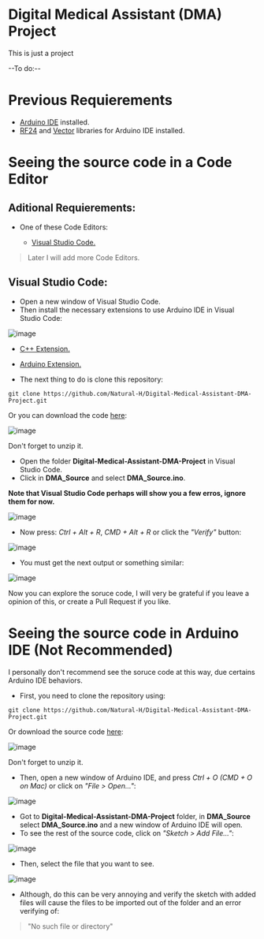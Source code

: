 # Digital Medical Assistant (DMA) Project
This is just a project

--To do:--

# Previous Requierements
- [Arduino IDE](https://www.arduino.cc/en/software) installed.
- [RF24](https://www.arduino.cc/reference/en/libraries/rf24/) and [Vector](https://www.arduino.cc/reference/en/libraries/vector/) libraries for Arduino IDE installed.

# Seeing the source code in a Code Editor

## Aditional Requierements:
- One of these Code Editors:

  - [Visual Studio Code.](https://code.visualstudio.com/)

> Later I will add more Code Editors.

## Visual Studio Code:

- Open a new window of Visual Studio Code.
- Then install the necessary extensions to use Arduino IDE in Visual Studio Code:

![image](https://user-images.githubusercontent.com/76983239/124502708-93829a00-dd89-11eb-83f1-9467d40812d2.png)

  - [C++ Extension.](https://marketplace.visualstudio.com/items?itemName=ms-vscode.cpptools)
  - [Arduino Extension.](https://marketplace.visualstudio.com/items?itemName=vsciot-vscode.vscode-arduino)

- The next thing to do is clone this repository:

```shell
git clone https://github.com/Natural-H/Digital-Medical-Assistant-DMA-Project.git
```
Or you can download the code [here](https://github.com/Natural-H/Digital-Medical-Assistant-DMA-Project/archive/refs/heads/main.zip):

![image](https://user-images.githubusercontent.com/76983239/124518150-5a5b2180-ddab-11eb-9524-ad0d3c79e000.png)

Don't forget to unzip it.

- Open the folder __Digital-Medical-Assistant-DMA-Project__ in Visual Studio Code.
- Click in __DMA_Source__ and select __DMA_Source.ino__.

**Note that Visual Studio Code perhaps will show you a few erros, ignore them for now.**

![image](https://user-images.githubusercontent.com/76983239/124519326-9348c580-ddae-11eb-9182-48d46a7e92d6.png)

- Now press: _Ctrl + Alt + R_, _CMD + Alt + R_ or click the _"Verify"_ button:

![image](https://user-images.githubusercontent.com/76983239/124505890-1e669300-dd90-11eb-941d-b1e9a4bd4db3.png)

- You must get the next output or something similar:

![image](https://user-images.githubusercontent.com/76983239/124505964-448c3300-dd90-11eb-8f52-0c03d82a3df7.png)

Now you can explore the soruce code, I will very be grateful if you leave a opinion of this, or create a Pull Request if you like.


# Seeing the source code in Arduino IDE (Not Recommended)

I personally don't recommend see the soruce code at this way, due certains Arduino IDE behaviors.

- First, you need to clone the repository using:
```shell
git clone https://github.com/Natural-H/Digital-Medical-Assistant-DMA-Project.git
```

Or download the source code [here](https://github.com/Natural-H/Digital-Medical-Assistant-DMA-Project/archive/refs/heads/main.zip):

![image](https://user-images.githubusercontent.com/76983239/124518159-5e873f00-ddab-11eb-9286-d7f5dd2bdbe9.png)

Don't forget to unzip it.

- Then, open a new window of Arduino IDE, and press _Ctrl + O (CMD + O on Mac)_ or click on _"File > Open..."_:

![image](https://user-images.githubusercontent.com/76983239/124519514-2550ce00-ddaf-11eb-908c-a42bbcb483de.png)

- Got to __Digital-Medical-Assistant-DMA-Project__ folder, in __DMA_Source__ select __DMA_Source.ino__ and a new window of Arduino IDE will open.
- To see the rest of the source code, click on _"Sketch > Add File..."_:

![image](https://user-images.githubusercontent.com/76983239/124519799-0bfc5180-ddb0-11eb-8cb9-82893538b592.png)

- Then, select the file that you want to see.

![image](https://user-images.githubusercontent.com/76983239/124519872-4665ee80-ddb0-11eb-8a6a-b94405ca0c3a.png)

- Although, do this can be very annoying and verify the sketch with added files will cause the files to be imported out of the folder and an error verifying of:
> "No such file or directory"

